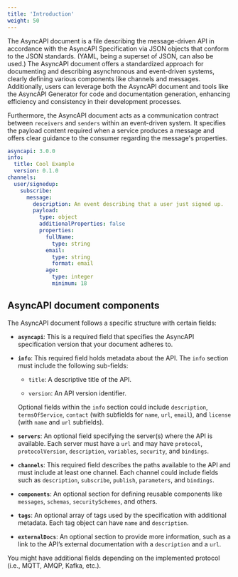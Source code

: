 ```yaml
---
title: 'Introduction'
weight: 50
---
```


The AsyncAPI document is a file describing the message-driven API in accordance with the AsyncAPI Specification via JSON objects that conform to the JSON standards. (YAML, being a superset of JSON, can also be used.)
The AsyncAPI document offers a standardized approach for documenting and describing asynchronous and event-driven systems, clearly defining various components like channels and messages. Additionally, users can leverage both the AsyncAPI document and tools like the AsyncAPI Generator for code and documentation generation, enhancing efficiency and consistency in their development processes.

Furthermore, the AsyncAPI document acts as a communication contract between `receivers` and `senders` within an event-driven system. It specifies the payload content required when a service produces a message and offers clear guidance to the consumer regarding the message's properties.

```YAML
asyncapi: 3.0.0
info:
  title: Cool Example
  version: 0.1.0
channels:
  user/signedup:
    subscribe:
      message:
        description: An event describing that a user just signed up.
        payload:
          type: object
          additionalProperties: false
          properties:
            fullName:
              type: string
            email:
              type: string
              format: email
            age:
              type: integer
              minimum: 18
```

## AsyncAPI document components

The AsyncAPI document follows a specific structure with certain fields:

- **`asyncapi`**: This is a required field that specifies the AsyncAPI specification version that your document adheres to.

- **`info`**: This required field holds metadata about the API. The `info` section must include the following sub-fields:
   
   - `title`: A descriptive title of the API.
   
   - `version`: An API version identifier.
   
   Optional fields within the `info` section could include `description`, `termsOfService`, `contact` (with subfields for `name`, `url`, `email`), and `license` (with `name` and `url` subfields).

- **`servers`**: An optional field specifying the server(s) where the API is available. Each server must have a `url` and may have `protocol`, `protocolVersion`, `description`, `variables`, `security`, and `bindings`.

- **`channels`**: This required field describes the paths available to the API and must include at least one channel. Each channel could include fields such as `description`, `subscribe`, `publish`, `parameters`, and `bindings`.

- **`components`**: An optional section for defining reusable components like `messages`, `schemas`, `securitySchemes`, and others.

- **`tags`**: An optional array of tags used by the specification with additional metadata. Each tag object can have `name` and `description`.

- **`externalDocs`**: An optional section to provide more information, such as a link to the API’s external documentation with a `description` and a `url`.


<Remember>
You might have additional fields depending on the implemented protocol (i.e., MQTT, AMQP, Kafka, etc.).
</Remember>
